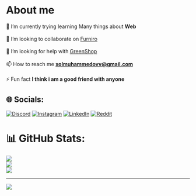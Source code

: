 # About me
🌱 I’m currently trying learning Many things about **Web** <br><br>👯 I’m looking to collaborate on [Furniro](https://www.figma.com/file/G4LVd5fahSsqXfKEMLxOAC/Furniture-eCommerce-Website-UI-(Community)?type=design&node-id=1-3&mode=design&t=imfxS3SBQTfrMlvq-0)<br><br>🤝 I’m looking for help with [GreenShop](https://www.figma.com/file/BeJ7F91dnIOSwVdvcRwMqn/GreenShop-(Copy)?type=design&mode=design&t=imfxS3SBQTfrMlvq-0)<br><br>📫 How to reach me **xolmuhammedovv@gmail.com**<br><br>⚡ Fun fact **I think i am a good friend with anyone**


## 🌐 Socials:
[![Discord](https://img.shields.io/badge/Discord-%237289DA.svg?logo=discord&logoColor=white)](https://discord.gg/1105684033129685043) [![Instagram](https://img.shields.io/badge/Instagram-%23E4405F.svg?logo=Instagram&logoColor=white)](https://instagram.com/xolmuhammedov_7) [![LinkedIn](https://img.shields.io/badge/LinkedIn-%230077B5.svg?logo=linkedin&logoColor=white)](https://linkedin.com/in/xolmuhammedov) [![Reddit](https://img.shields.io/badge/Reddit-%23FF4500.svg?logo=Reddit&logoColor=white)](https://reddit.com/user/Historical_Park_3639)

# 📊 GitHub Stats:
![](https://github-readme-stats.vercel.app/api?username=xolmuhammedov&theme=dark&hide_border=false&include_all_commits=false&count_private=false)<br/>
![](https://github-readme-streak-stats.herokuapp.com/?user=xolmuhammedov&theme=dark&hide_border=false)<br/>
![](https://github-readme-stats.vercel.app/api/top-langs/?username=xolmuhammedov&theme=dark&hide_border=false&include_all_commits=false&count_private=false&layout=compact)

---
[![](https://visitcount.itsvg.in/api?id=xolmuhammedov&icon=0&color=0)](https://visitcount.itsvg.in)

<!-- Proudly created with GPRM ( https://gprm.itsvg.in ) -->
